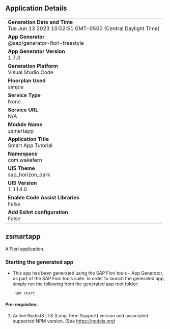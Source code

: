 ## Application Details
|               |
| ------------- |
|**Generation Date and Time**<br>Tue Jun 13 2023 10:52:51 GMT-0500 (Central Daylight Time)|
|**App Generator**<br>@sap/generator-fiori-freestyle|
|**App Generator Version**<br>1.7.0|
|**Generation Platform**<br>Visual Studio Code|
|**Floorplan Used**<br>simple|
|**Service Type**<br>None|
|**Service URL**<br>N/A
|**Module Name**<br>zsmartapp|
|**Application Title**<br>Smart App Tutorial|
|**Namespace**<br>com.wakefern|
|**UI5 Theme**<br>sap_horizon_dark|
|**UI5 Version**<br>1.114.0|
|**Enable Code Assist Libraries**<br>False|
|**Add Eslint configuration**<br>False|

## zsmartapp

A Fiori application.

### Starting the generated app

-   This app has been generated using the SAP Fiori tools - App Generator, as part of the SAP Fiori tools suite.  In order to launch the generated app, simply run the following from the generated app root folder:

```
    npm start
```

#### Pre-requisites:

1. Active NodeJS LTS (Long Term Support) version and associated supported NPM version.  (See https://nodejs.org)


